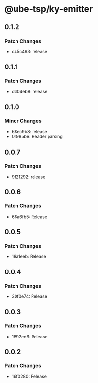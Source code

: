 # @ube-tsp/ky-emitter

## 0.1.2

### Patch Changes

- c45c493: release

## 0.1.1

### Patch Changes

- dd04eb8: release

## 0.1.0

### Minor Changes

- 68ec9b8: release
- 01985be: Header parsing

## 0.0.7

### Patch Changes

- 9f21292: release

## 0.0.6

### Patch Changes

- 66a6fb5: Release

## 0.0.5

### Patch Changes

- 18a1eeb: Release

## 0.0.4

### Patch Changes

- 30f0e74: Release

## 0.0.3

### Patch Changes

- 1692cd6: Release

## 0.0.2

### Patch Changes

- 16f0280: Release
